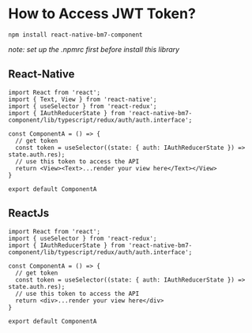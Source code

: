 # How to Access JWT Token?
`npm install react-native-bm7-component`

*note: set up the .npmrc first before install this library*
## React-Native
````
import React from 'react';
import { Text, View } from 'react-native';
import { useSelector } from 'react-redux';
import { IAuthReducerState } from 'react-native-bm7-component/lib/typescript/redux/auth/auth.interface';

const ComponentA = () => {
  // get token
  const token = useSelector((state: { auth: IAuthReducerState }) => state.auth.res);
  // use this token to access the API
  return <View><Text>...render your view here</Text></View>
}

export default ComponentA
````
## ReactJs
````
import React from 'react';
import { useSelector } from 'react-redux';
import { IAuthReducerState } from 'react-native-bm7-component/lib/typescript/redux/auth/auth.interface';

const ComponentA = () => {
  // get token
  const token = useSelector((state: { auth: IAuthReducerState }) => state.auth.res);
  // use this token to access the API
  return <div>...render your view here</div>
}

export default ComponentA
````
